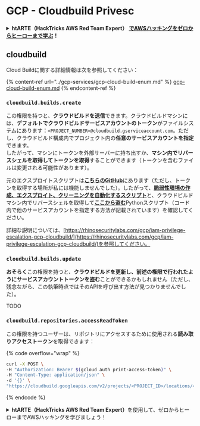 # GCP - Cloudbuild Privesc

<details>

<summary><strong>htARTE（HackTricks AWS Red Team Expert）</strong> <a href="https://training.hacktricks.xyz/courses/arte"><strong>でAWSハッキングをゼロからヒーローまで学ぶ</strong></a><strong>！</strong></summary>

HackTricksをサポートする他の方法：

* **HackTricksで企業を宣伝したい**または**HackTricksをPDFでダウンロードしたい**場合は、[**SUBSCRIPTION PLANS**](https://github.com/sponsors/carlospolop)をチェックしてください！
* [**公式PEASS＆HackTricksスワッグ**](https://peass.creator-spring.com)を入手する
* [**The PEASS Family**](https://opensea.io/collection/the-peass-family)を発見し、独占的な[**NFTs**](https://opensea.io/collection/the-peass-family)のコレクションを見つける
* \*\*💬 [Discordグループ](https://discord.gg/hRep4RUj7f)\*\*に参加するか、[telegramグループ](https://t.me/peass)に参加するか、**Twitter** 🐦 [**@hacktricks\_live**](https://twitter.com/hacktricks\_live)をフォローする
* **ハッキングトリックを共有するには、**[**HackTricks**](https://github.com/carlospolop/hacktricks)**と**[**HackTricks Cloud**](https://github.com/carlospolop/hacktricks-cloud)**のGitHubリポジトリにPRを提出してください**

</details>

## cloudbuild

Cloud Buildに関する詳細情報は次を参照してください：

{% content-ref url="../gcp-services/gcp-cloud-build-enum.md" %}
[gcp-cloud-build-enum.md](../gcp-services/gcp-cloud-build-enum.md)
{% endcontent-ref %}

### `cloudbuild.builds.create`

この権限を持つと、**クラウドビルドを送信**できます。クラウドビルドマシンには、**デフォルトでクラウドビルドサービスアカウントのトークン**がファイルシステムにあります：`<PROJECT_NUMBER>@cloudbuild.gserviceaccount.com`。ただし、クラウドビルド構成内でプロジェクト内の**任意のサービスアカウントを指定**できます。\
したがって、マシンにトークンを外部サーバーに持ち出すか、**マシン内でリバースシェルを取得してトークンを取得**することができます（トークンを含むファイルは変更される可能性があります）。

元のエクスプロイトスクリプトは[**こちらのGitHub**](https://github.com/RhinoSecurityLabs/GCP-IAM-Privilege-Escalation/blob/master/ExploitScripts/cloudbuild.builds.create.py)にあります（ただし、トークンを取得する場所が私には機能しませんでした）。したがって、[**脆弱性環境の作成、エクスプロイト、クリーニングを自動化するスクリプト**](https://github.com/carlospolop/gcp\_privesc\_scripts/blob/main/tests/f-cloudbuild.builds.create.sh)と、クラウドビルドマシン内でリバースシェルを取得して[**ここから盗む**](https://github.com/carlospolop/gcp\_privesc\_scripts/blob/main/tests/f-cloudbuild.builds.create.py)Pythonスクリプト（コード内で他のサービスアカウントを指定する方法が記載されています）を確認してください。

詳細な説明については、[https://rhinosecuritylabs.com/gcp/iam-privilege-escalation-gcp-cloudbuild/](https://rhinosecuritylabs.com/gcp/iam-privilege-escalation-gcp-cloudbuild/)を参照してください。

### `cloudbuild.builds.update`

**おそらく**この権限を持つと、**クラウドビルドを更新し、前述の権限で行われたようにサービスアカウントトークンを盗む**ことができるかもしれません（ただし、残念ながら、この執筆時点ではそのAPIを呼び出す方法が見つかりませんでした）。

TODO

### `cloudbuild.repositories.accessReadToken`

この権限を持つユーザーは、リポジトリにアクセスするために使用される**読み取りアクセストークン**を取得できます：

{% code overflow="wrap" %}
```bash
curl -X POST \
-H "Authorization: Bearer $(gcloud auth print-access-token)" \
-H "Content-Type: application/json" \
-d '{}' \
"https://cloudbuild.googleapis.com/v2/projects/<PROJECT_ID>/locations/<LOCATION>/connections/<CONN_ID>/repositories/<repo-id>:accessReadToken"
```
{% endcode %}

<details>

<summary><strong>htARTE（HackTricks AWS Red Team Expert）</strong>を使用して、ゼロからヒーローまでAWSハッキングを学びましょう！</summary>

HackTricksをサポートする他の方法：

* **HackTricksで企業を宣伝したい**場合や**HackTricksをPDFでダウンロード**したい場合は、[**SUBSCRIPTION PLANS**](https://github.com/sponsors/carlospolop)をチェックしてください！
* [**公式PEASS＆HackTricksスワッグ**](https://peass.creator-spring.com)を入手する
* [**The PEASS Family**](https://opensea.io/collection/the-peass-family)を発見し、独占的な[**NFTs**](https://opensea.io/collection/the-peass-family)コレクションを見つける
* \*\*💬 [Discordグループ](https://discord.gg/hRep4RUj7f)\*\*に参加するか、[telegramグループ](https://t.me/peass)に参加するか、**Twitter** 🐦 [**@hacktricks\_live**](https://twitter.com/hacktricks\_live)をフォローする
* **HackTricks**と[**HackTricks Cloud**](https://github.com/carlospolop/hacktricks-cloud)のgithubリポジトリにPRを提出して、あなたのハッキングトリックを共有する

</details>
